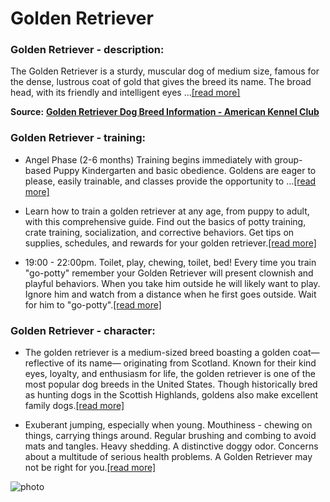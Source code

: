 # Golden Retriever

### Golden Retriever - description:

The Golden Retriever is a sturdy, muscular dog of medium size, famous for the dense, lustrous coat of gold that gives the breed its name. The broad head, with its friendly and intelligent eyes ...[\[read more\]](https://www.akc.org/dog-breeds/golden-retriever/)

**Source:** __[Golden Retriever Dog Breed Information - American Kennel Club](https://www.akc.org/dog-breeds/golden-retriever/)__

### Golden Retriever - training:

* Angel Phase (2-6 months) Training begins immediately with group-based Puppy Kindergarten and basic obedience. Goldens are eager to please, easily trainable, and classes provide the opportunity to ...[\[read more\]](https://www.akc.org/expert-advice/dog-breeds/golden-retriever-puppy-training-timeline/)

* Learn how to train a golden retriever at any age, from puppy to adult, with this comprehensive guide. Find out the basics of potty training, crate training, socialization, and corrective behaviors. Get tips on supplies, schedules, and rewards for your golden retriever.[\[read more\]](https://goldenretrieversociety.com/training-a-golden-retriever/)

* 19:00 - 22:00pm. Toilet, play, chewing, toilet, bed! Every time you train "go-potty" remember your Golden Retriever will present clownish and playful behaviors. When you take him outside he will likely want to play. Ignore him and watch from a distance when he first goes outside. Wait for him to "go-potty".[\[read more\]](https://www.allthingsdogs.com/golden-retriever-training/)

### Golden Retriever - character:

* The golden retriever is a medium-sized breed boasting a golden coat—reflective of its name— originating from Scotland. Known for their kind eyes, loyalty, and enthusiasm for life, the golden retriever is one of the most popular dog breeds in the United States. Though historically bred as hunting dogs in the Scottish Highlands, goldens also make excellent family dogs.[\[read more\]](https://www.thesprucepets.com/dog-breed-profile-golden-retriever-1117969)

* Exuberant jumping, especially when young. Mouthiness - chewing on things, carrying things around. Regular brushing and combing to avoid mats and tangles. Heavy shedding. A distinctive doggy odor. Concerns about a multitude of serious health problems. A Golden Retriever may not be right for you.[\[read more\]](https://www.yourpurebredpuppy.com/reviews/goldenretrievers.html)

![photo](https://www.alcazar.in/UserUploads/Editted-Images/yWGlBiEHBzLJWmS9GeJi.jpg)